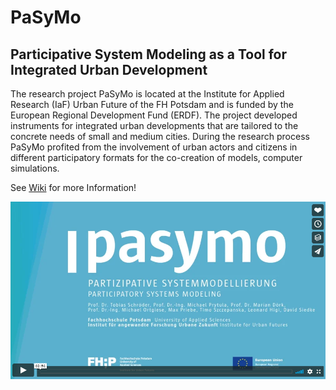# PaSyMo
## Participative System Modeling as a Tool for Integrated Urban Development

The research project PaSyMo is located at the Institute for Applied Research (IaF) Urban Future of the FH Potsdam and is funded by the European Regional Development Fund (ERDF). The project developed instruments for integrated urban developments that are tailored to the concrete needs of small and medium cities. During the research process PaSyMo profited from the involvement of urban actors and citizens in different participatory formats for the co-creation of models, computer simulations.

See [Wiki](https://github.com/tmrmn/pasymo/wiki) for more Information!

[![Pasymo Video](pasymoVid.png)](https://vimeo.com/285110972 "Pasymo Video - Click to Watch!")
